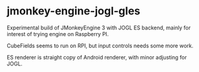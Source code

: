 jmonkey-engine-jogl-gles
========================
Experimental build of JMonkeyEngine 3 with JOGL ES backend, mainly for interest
of trying engine on Raspberry PI.

CubeFields seems to run on RPI, but input controls needs some more work.

ES renderer is straight copy of Android renderer, with minor adjusting for JOGL.

